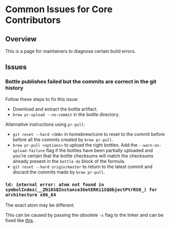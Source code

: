 # Common Issues for Core Contributors

## Overview

This is a page for maintainers to diagnose certain build errors.

## Issues

### Bottle publishes failed but the commits are correct in the git history

Follow these steps to fix this issue:
* Download and extract the bottle artifact.
* `brew pr-upload --no-commit` in the bottle directory.

Alternative instructions using `pr-pull`:
* `git reset --hard <SHA>` in homebrew/core to reset to the commit before before all the commits created by `brew pr-pull`.
* `brew pr-pull <options>` to upload the right bottles. Add the `--warn-on-upload-failure` flag if the bottles have been partially uploaded and you're certain that the bottle checksums will match the checksums already present in the `bottle do` block of the formula.
* `git reset --hard origin/master` to return to the latest commit and discard the commits made by `brew pr-pull`.

### `ld: internal error: atom not found in symbolIndex(__ZN10SQInstance3GetERK11SQObjectPtrRS0_) for architecture x86_64`

The exact atom may be different.

This can be caused by passing the obsolete `-s` flag to the linker and can be
fixed like [this](https://github.com/Homebrew/homebrew-core/commit/c4ad981d788b21a406a6efe7748f2922986919a8).
